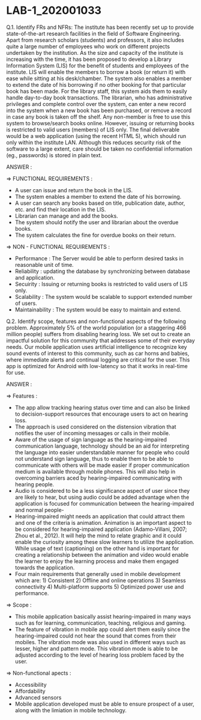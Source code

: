 # LAB-1_202001033

Q.1. Identify FRs and NFRs: 
The institute has been recently set up to provide state-of-the-art research facilities in the
field of Software Engineering. Apart from research scholars (students) and professors, it also
includes quite a large number of employees who work on different projects undertaken by
the institution.
As the size and capacity of the institute is increasing with the time, it has been proposed to
develop a Library Information System (LIS) for the benefit of students and employees of the
institute. LIS will enable the members to borrow a book (or return it) with ease while sitting
at his desk/chamber. The system also enables a member to extend the date of his borrowing
if no other booking for that particular book has been made. For the library staff, this system
aids them to easily handle day-to-day book transactions. The librarian, who has
administrative privileges and complete control over the system, can enter a new record into
the system when a new book has been purchased, or remove a record in case any book is
taken off the shelf. Any non-member is free to use this system to browse/search books
online. However, issuing or returning books is restricted to valid users (members) of LIS only.
The final deliverable would be a web application (using the recent HTML 5), which should
run only within the institute LAN. Although this reduces security risk of the software to a
large extent, care should be taken no confidential information (eg., passwords) is stored in
plain text.


ANSWER : 

=> FUNCTIONAL REQUIREMENTS : 

- A user can issue and return the book in the LIS.
- The system enables a member to extend the date of his borrowing.
- A user can search any books based on title, publication date, author, etc. and find their location in the LIS.
- Librarian can manage and add the books.
- The system should notify the user and librarian about the overdue books.
- The system calculates the fine for overdue books on their return.



=> NON - FUNCTIONAL REQUIREMENTS : 

- Performance :  The Server would be able to perform desired tasks in reasonable unit of time.
- Reliability : updating the database by synchronizing between database and application.
- Secuirity : Issuing or returning books is restricted to valid users of LIS only.
- Scalability : The system would be scalable to support extended number of users.
- Maintainability : The system would be easy to maintain and extend.


Q.2. Identify scope, features and non-functional aspects of the following problem.
Approximately 5% of the world population (or a staggering 466 million people) suffers from
disabling hearing loss. We set out to create an impactful solution for this community that
addresses some of their everyday needs. Our mobile application uses artificial intelligence to
recognize key sound events of interest to this community, such as car horns and babies,
where immediate alerts and continual logging are critical for the user. This app is optimized
for Android with low-latency so that it works in real-time for use.


ANSWER :



=> Features : 


- The app allow tracking hearing status over time and can also be linked to decision-support resources that encourage users to act on hearing loss.
- The  approach is used considered on the distension vibration that notifies the user of incoming messages or calls in their mobile. 
- Aware of the usage of sign language as the hearing-impaired communication language, technology should be an aid for interpreting the language into easier understandable manner for people who could not understand sign language, thus to enable them to be able to communicate with  others  will  be  made  easier  if  proper  communication medium is available through mobile phones. This will also help in  overcoming  barriers  aced  by  hearing-impaired communicating with  hearing people.
- Audio is considered to be a less significance aspect of user since they are likely to  hear, but  using audio could be added  advantage when the application is focused for communication between the hearing-impaired and normal people-
-  Hearing-impaired might needs an application that  could attract  them and  one of  the criteria  is animation. Animation is an important aspect to be considered for hearing-impaired application (Adamo-Villani, 2007; Zhou et al., 2012). It will help the mind to relate graphic and it could enable the curiosity among these slow learners to utilize the application. While usage of text (captioning) on the other hand is important for  creating a  relationship between  the animation  and video would enable the learner to enjoy the learning process and make them engaged towards the application.
- Four main requirements that generally used in mobile development which are: 1) Consistent 2) Offline and online operations 3) Seamless connectivity 4) Multi-platform supports 5) Optimized power use and performance. 

=> Scope : 

- This mobile  application basically  assist  hearing-impaired  in many  ways  such  as  for learning, communication, teaching, religious and gaming.
- The feature of vibration in mobile app  could alert them easily  since the  hearing-impaired could  not hear the  sound that comes  from their mobiles.  The vibration mode was also used in different ways such as lesser, higher and pattern  mode.  This  vibration  mode  is  able  to  be  adjusted according  to the  level of  hearing loss problem  faced by  the user.



=> Non-functional apects : 

- Accessibility
- Affordability
- Advanced sensors
- Mobile application developed must be able to ensure prospect of a user, along with the limiation in mobile technology.
